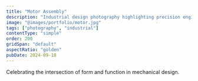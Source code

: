 ```yaml
---
title: "Motor Assembly"
description: "Industrial design photography highlighting precision engineering and functional beauty."
image: "@images/portfolio/motor.jpg"
tags: ["photography", "industrial"]
contentType: "simple"
order: 200
gridSpan: "default"
aspectRatio: "golden"
pubDate: 2024-09-18
---
```


Celebrating the intersection of form and function in mechanical design.
